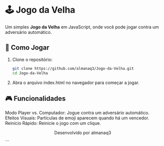 # 🕹️ Jogo da Velha

Um simples **Jogo da Velha** em JavaScript, onde você pode jogar contra um adversário automático.

## 🚀 Como Jogar
1. Clone o repositório:
   ```bash
   git clone https://github.com/almanaq3/Jogo-da-Velha.git
   cd Jogo-da-Velha
   ```

2.  Abra o arquivo index.html no navegador para começar a jogar.
   
## 🎮 Funcionalidades
Modo Player vs. Computador: Jogue contra um adversário automático.
Efeitos Visuais: Partículas de emoji aparecem quando há um vencedor.
Reinício Rápido: Reinicie o jogo com um clique.

<p align="center">Desenvolvido por almanaq3</p> ```

